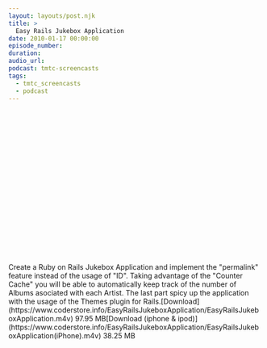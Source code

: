 ```yaml
---
layout: layouts/post.njk
title: >
  Easy Rails Jukebox Application
date: 2010-01-17 00:00:00
episode_number:
duration:
audio_url:
podcast: tmtc-screencasts
tags:
  - tmtc_screencasts
  - podcast
---
```


<object width="540" height="304"><param name="allowfullscreen" value="true">

<param name="allowscriptaccess" value="always">
<param name="movie" value="https://vimeo.com/moogaloop.swf?clip_id=8783006&amp;server=vimeo.com&amp;show_title=0&amp;show_byline=0&amp;show_portrait=0&amp;color=00ADEF&amp;fullscreen=1">
<embed src="https://vimeo.com/moogaloop.swf?clip_id=8783006&amp;server=vimeo.com&amp;show_title=0&amp;show_byline=0&amp;show_portrait=0&amp;color=00ADEF&amp;fullscreen=1" type="application/x-shockwve-flash" allowfullscreen="true" allowscriptaccess="always" width="540" height="304"></embed></object>Create a Ruby on Rails Jukebox Application and implement the "permalink" feature instead of the usage of "ID". Taking advantage of the "Counter Cache" you will be able to automatically keep track of the number of Albums asociated with each Artist. The last part spicy up the application with the usage of the Themes plugin for Rails.[Download](https://www.coderstore.info/EasyRailsJukeboxApplication/EasyRailsJukeboxApplication.m4v) 97.95 MB[Download (iphone & ipod)](https://www.coderstore.info/EasyRailsJukeboxApplication/EasyRailsJukeboxApplication(iPhone).m4v) 38.25 MB
